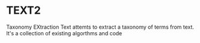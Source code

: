 # TEXT2
Taxonomy EXtraction Text attemts to extract a taxonomy of terms from text. It's a collection of existing algorthms and code
